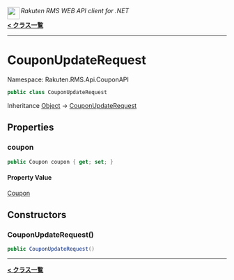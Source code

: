 <img align="left" style="height: 2em;" src="https://webservice.rakuten.co.jp/favicon.ico"><em>Rakuten RMS WEB API client for .NET</em>

[**< クラス一覧**](./)
- - -

# CouponUpdateRequest

Namespace: Rakuten.RMS.Api.CouponAPI

```csharp
public class CouponUpdateRequest
```

Inheritance [Object](https://docs.microsoft.com/en-us/dotnet/api/system.object) → [CouponUpdateRequest](./rakuten.rms.api.couponapi.couponupdaterequest)

## Properties

### <a id="properties-coupon"/>**coupon**

```csharp
public Coupon coupon { get; set; }
```

#### Property Value

[Coupon](./rakuten.rms.api.couponapi.coupon)<br>

## Constructors

### <a id="constructors-.ctor"/>**CouponUpdateRequest()**

```csharp
public CouponUpdateRequest()
```


- - -
[**< クラス一覧**](./)
